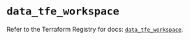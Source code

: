 # `data_tfe_workspace`

Refer to the Terraform Registry for docs: [`data_tfe_workspace`](https://registry.terraform.io/providers/hashicorp/tfe/0.67.1/docs/data-sources/workspace).
